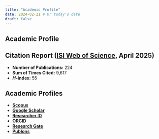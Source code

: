 ```yaml
---
title: "Academic Profile"
date: 2024-02-21 # Or today's date
draft: false
---
```


## Academic Profile    

## Citation Report ([ISI Web of Science](http://apps.webofknowledge.com/WOS_GeneralSearch_input.do?highlighted_tab=WOS&product=WOS&last_prod=WOS&SID=4Fm1h@hF51jAaN6eDag&search_mode=GeneralSearch), April 2025)

*   **Number of Publications:** 224
*   **Sum of Times Cited:** 9,617 
*   ***H*-index:** 55

## Academic Profiles

*   [**Scopus**](http://www.scopus.com/authid/detail.url?authorId=8518212900)
*   [**Google Scholar**](http://scholar.google.com.au/citations?user=ogleADAAAAAJ&hl=en)
*   [**Researcher ID**](https://publons.com/researcher/2940325/amir-karton/)
*   [**ORCID**](http://orcid.org/0000-0002-7981-508X)
*   [**Research Gate**](https://www.researchgate.net/profile/Amir_Karton)
*   [**Publons**](https://publons.com/researcher/2940325/amir-karton/)


 	
	
	

